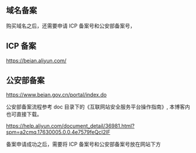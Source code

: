 

## 域名备案
购买域名之后，还需要申请 ICP 备案号和公安部备案号，

## ICP 备案
https://beian.aliyun.com/

## 公安部备案
https://www.beian.gov.cn/portal/index.do

公安部备案流程参考 doc 目录下的《互联网站安全服务平台操作指南》, 本博客内也可直接下载。

https://help.aliyun.com/document_detail/36981.html?spm=a2cmq.17630005.0.0.4e7579feQcI2lF

备案申请成功之后，需要将 ICP 备案号和公安部备案号放在网站下方
